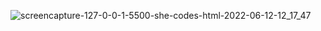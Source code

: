 ![screencapture-127-0-0-1-5500-she-codes-html-2022-06-12-12_17_47](https://user-images.githubusercontent.com/99764268/173245146-1ff52e3c-cfef-4592-9d01-86df803a51cd.png)
